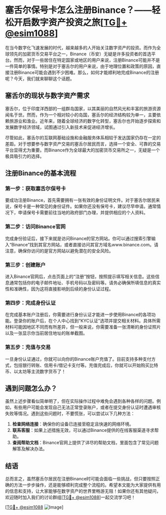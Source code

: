 # 塞舌尔保号卡怎么注册Binance？——轻松开启数字资产投资之旅[[TG💪+ @esim1088](https://t.me/s/esim1088)]

在当今数字化飞速发展的时代，越来越多的人开始关注数字资产的投资。而作为全球领先的加密货币交易平台之一，Binance（币安）无疑是许多投资者的首选平台。然而，对于一些居住在特定国家或地区的用户来说，注册Binance可能并不是一件简单的事情。特别是对于塞舌尔的用户来说，由于地理位置和政策的原因，直接注册Binance可能会遇到不少困难。那么，如何才能顺利地完成Binance的注册呢？今天，我们就来聊聊这个话题。

## 塞舌尔的现状与数字资产需求

塞舌尔，位于印度洋西部的一组群岛国家，以其美丽的自然风光和丰富的旅游资源闻名于世。然而，作为一个相对较小的岛国，塞舌尔的经济结构较为单一，主要依赖旅游业和渔业。近年来，随着全球经济的数字化转型，塞舌尔也开始逐步探索和发展数字经济领域，试图通过引入新技术来促进经济增长。

尽管如此，塞舌尔的互联网基础设施和金融服务体系相较于发达国家仍存在一定的差距。对于想要参与数字资产交易的塞舌尔居民而言，选择一个安全、可靠的交易平台显得尤为重要。而Binance作为全球最大的加密货币交易所之一，无疑是一个极具吸引力的选择。

## 注册Binance的基本流程

### 第一步：获取塞舌尔保号卡

要成功注册Binance，首先需要拥有一张有效的身份证明文件。对于塞舌尔居民来说，保号卡是一种常见的身份证件。如果你还没有保号卡，建议尽早申请。通常情况下，申请保号卡需要前往当地的政府部门办理，并提供相应的个人资料。

### 第二步：访问Binance官网

完成身份验证后，接下来就是访问Binance的官方网站。你可以通过搜索引擎输入“Binance”找到其官方网站，或者直接访问其官方域名www.binance.com。请注意，确保你访问的是官方网站以避免潜在的安全风险。

### 第三步：创建账户

进入Binance官网后，点击页面上的“注册”按钮，按照提示填写相关信息。这些信息通常包括你的电子邮件地址、手机号码以及密码等。请务必确保所填信息的真实性和准确性，因为这将直接影响到后续的身份认证过程。

### 第四步：完成身份认证

在完成基本账户注册后，你需要进行身份认证才能进一步使用Binance的各项功能。登录你的账户后，在个人中心找到“KYC认证”选项并提交相关材料。具体所需材料可能因地区不同而有所差异，但一般来说，你需要准备一张清晰的身份证照片以及一张显示你当前居住地址的账单截图。

### 第五步：充值与交易

一旦身份认证通过，你就可以向你的Binance账户充值了。目前支持多种支付方式，包括银行转账、信用卡/借记卡支付等。充值完成后，你就可以开始购买比特币、以太坊等主流数字货币了！

## 遇到问题怎么办？

虽然上述步骤看似简单明了，但在实际操作过程中难免会遇到各种各样的问题。例如，有些用户可能会发现自己无法正常登录账户，或者在提交身份认证时遭遇审核失败等情况。遇到这些问题时，不要慌张，可以尝试以下几种方法：

1. **检查网络连接**：确保你的设备已连接至稳定且快速的网络环境。
2. **联系客服**：如果上述措施无效，可以通过Binance提供的在线客服渠道寻求帮助。
3. **查阅帮助文档**：Binance官网上提供了详尽的帮助文档，里面包含了常见问题解答及解决办法。

## 结语

总而言之，虽然塞舌尔居民在注册Binance时可能会面临一些挑战，但只要按照正确的方法一步步操作，还是能够顺利完成整个流程的。希望本文能为大家提供有用的信息和支持，让大家能够在数字资产的世界里畅游无阻！如果你还有其他疑问，欢迎随时加入我们的讨论群组[[TG💪+ @esim1088](https://t.me/s/esim1088)]一起交流学习吧！

[[TG💪+ @esim1088](https://t.me/s/esim1088) ![Image](https://i.postimg.cc/4NQfJmqS/Snipaste-2025-05-13-00-14-12.png)]